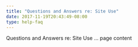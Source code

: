 ```yaml
---
title: "Questions and Answers re: Site Use"
date: 2017-11-19T20:43:49-08:00
type: help-faq
---
```


Questions and Answers re: Site Use ... page content
